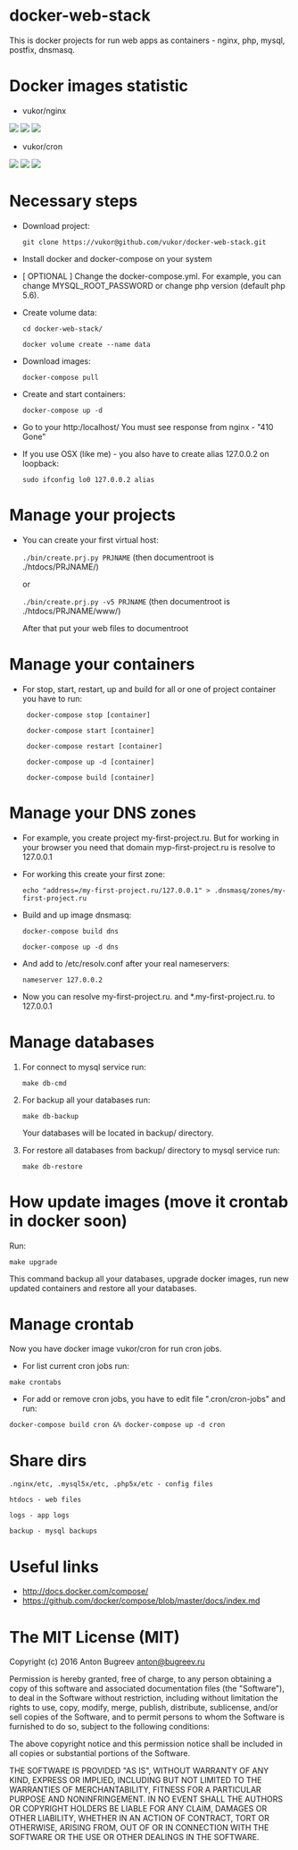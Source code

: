 docker-web-stack
===========

This is docker projects for run web apps as containers - nginx, php, mysql, postfix, dnsmasq.

Docker images statistic
===========

* vukor/nginx

[![](https://images.microbadger.com/badges/image/vukor/nginx.svg)](http://microbadger.com/images/vukor/nginx "Get your own image badge on microbadger.com")
[![](https://images.microbadger.com/badges/version/vukor/nginx.svg)](http://microbadger.com/images/vukor/nginx "Get your own version badge on microbadger.com")
[![](https://images.microbadger.com/badges/license/vukor/nginx.svg)](http://microbadger.com/images/vukor/nginx "Get your own license badge on microbadger.com")

* vukor/cron
 
[![](https://images.microbadger.com/badges/image/vukor/cron.svg)](http://microbadger.com/images/vukor/cron "Get your own image badge on microbadger.com")
[![](https://images.microbadger.com/badges/version/vukor/cron.svg)](http://microbadger.com/images/vukor/cron "Get your own version badge on microbadger.com")
[![](https://images.microbadger.com/badges/license/vukor/cron.svg)](http://microbadger.com/images/vukor/cron "Get your own license badge on microbadger.com")


Necessary steps
===========

* Download project:

    `` git clone https://vukor@github.com/vukor/docker-web-stack.git ``

* Install docker and docker-compose on your system

* [ OPTIONAL ] Change the docker-compose.yml. For example, you can change MYSQL_ROOT_PASSWORD or change php version (default php 5.6).

* Create volume data:
    
    `` cd docker-web-stack/ ``
    
    `` docker volume create --name data ``

* Download images:

    `` docker-compose pull ``

* Create and start containers:

    `` docker-compose up -d ``

* Go to your http:/localhost/
  You must see response from nginx - "410 Gone"

* If you use OSX (like me) - you also have to create alias 127.0.0.2 on loopback:

    `` sudo ifconfig lo0 127.0.0.2 alias ``


Manage your projects
===========

* You can create your first virtual host:

    `` ./bin/create.prj.py PRJNAME `` (then documentroot is ./htdocs/PRJNAME/)

	or

    `` ./bin/create.prj.py -v5 PRJNAME `` (then documentroot is ./htdocs/PRJNAME/www/)

    After that put your web files to documentroot


Manage your containers
===========

* For stop, start, restart, up and build for all or one of project container you have to run:
    
    `` docker-compose stop [container]``
    
    `` docker-compose start [container]``
    
    `` docker-compose restart [container]``
    
    `` docker-compose up -d [container]``
    
    `` docker-compose build [container]``


Manage your DNS zones
===========

* For example, you create project my-first-project.ru. But for working in your browser you need that domain myp-first-project.ru is resolve to 127.0.0.1

* For working this create your first zone:

    ``
    echo "address=/my-first-project.ru/127.0.0.1" > .dnsmasq/zones/my-first-project.ru
    ``

* Build and up image dnsmasq:
    
    `` docker-compose build dns ``

    `` docker-compose up -d dns ``

* And add to /etc/resolv.conf after your real nameservers:

    `` nameserver 127.0.0.2 ``

* Now you can resolve my-first-project.ru. and \*.my-first-project.ru. to 127.0.0.1


Manage databases
===========

1. For connect to mysql service run:
    
    `` make db-cmd ``

2. For backup all your databases run:
    
    `` make db-backup ``

    Your databases will be located in backup/ directory.

3. For restore all databases from backup/ directory to mysql service run:
    
    `` make db-restore ``


How update images (move it crontab in docker soon)
============

Run:

`` make upgrade ``

This command backup all your databases, upgrade docker images, run new updated containers and restore all your databases.


Manage crontab
===========

Now you have docker image vukor/cron for run cron jobs.

* For list current cron jobs run:

`` make crontabs ``

* For add or remove cron jobs, you have to edit file ".cron/cron-jobs" and run:

`` docker-compose build cron &% docker-compose up -d cron ``


Share dirs
===========

``.nginx/etc, .mysql5x/etc, .php5x/etc - config files``

``htdocs - web files``

``logs - app logs``

``backup - mysql backups``


Useful links
============
  - http://docs.docker.com/compose/
  - https://github.com/docker/compose/blob/master/docs/index.md


The MIT License (MIT)
===========
Copyright (c) 2016 Anton Bugreev <anton@bugreev.ru>

Permission is hereby granted, free of charge, to any person obtaining a copy of this software and associated documentation files (the "Software"), to deal in the Software without restriction, including without limitation the rights to use, copy, modify, merge, publish, distribute, sublicense, and/or sell copies of the Software, and to permit persons to whom the Software is furnished to do so, subject to the following conditions:

The above copyright notice and this permission notice shall be included in all copies or substantial portions of the Software.

THE SOFTWARE IS PROVIDED "AS IS", WITHOUT WARRANTY OF ANY KIND, EXPRESS OR IMPLIED, INCLUDING BUT NOT LIMITED TO THE WARRANTIES OF MERCHANTABILITY, FITNESS FOR A PARTICULAR PURPOSE AND NONINFRINGEMENT. IN NO EVENT SHALL THE AUTHORS OR COPYRIGHT HOLDERS BE LIABLE FOR ANY CLAIM, DAMAGES OR OTHER LIABILITY, WHETHER IN AN ACTION OF CONTRACT, TORT OR OTHERWISE, ARISING FROM, OUT OF OR IN CONNECTION WITH THE SOFTWARE OR THE USE OR OTHER DEALINGS IN THE SOFTWARE.
